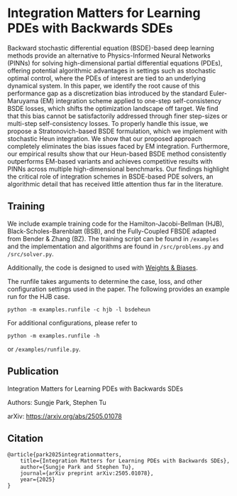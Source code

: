 # Integration Matters for Learning PDEs with Backwards SDEs

Backward stochastic differential equation (BSDE)-based deep learning methods provide an alternative to Physics-Informed Neural Networks (PINNs) for solving high-dimensional partial differential equations (PDEs), offering potential algorithmic advantages in settings such as stochastic optimal control, where the PDEs of interest are tied to an underlying dynamical system. In this paper, we identify the root cause of this performance gap as a discretization bias introduced by the standard Euler-Maruyama (EM) integration scheme applied to one-step self-consistency BSDE losses, which shifts the optimization landscape off target. We find that this bias cannot be satisfactorily addressed through finer step-sizes or multi-step self-consistency losses. To properly handle this issue, we propose a Stratonovich-based BSDE formulation, which we implement with stochastic Heun integration. We show that our proposed approach completely eliminates the bias issues faced by EM integration. Furthermore, our empirical results show that our Heun-based BSDE method consistently outperforms EM-based variants and achieves competitive results with PINNs across multiple high-dimensional benchmarks. Our findings highlight the critical role of integration schemes in BSDE-based PDE solvers, an algorithmic detail that has received little attention thus far in the literature.

## Training
We include example training code for the Hamilton-Jacobi-Bellman (HJB), Black-Scholes-Barenblatt (BSB), and the Fully-Coupled FBSDE adapted from Bender & Zhang (BZ). The training script can be found in `/examples` and the implementation and algorithms are found in `/src/problems.py` and `/src/solver.py`.

Additionally, the code is designed to used with [Weights & Biases](https://wandb.ai/site/).

The runfile takes arguments to determine the case, loss, and other configuration settings used in the paper. The following provides an example run for the HJB case.
```
python -m examples.runfile -c hjb -l bsdeheun
```
For additional configurations, please refer to
```
python -m examples.runfile -h
```
or `/examples/runfile.py`.
## Publication
Integration Matters for Learning PDEs with Backwards SDEs

Authors: Sungje Park, Stephen Tu

arXiv: https://arxiv.org/abs/2505.01078

## Citation
```
@article{park2025integrationmatters,
    title={Integration Matters for Learning PDEs with Backwards SDEs}, 
    author={Sungje Park and Stephen Tu},
    journal={arXiv preprint arXiv:2505.01078},
    year={2025}
}
```